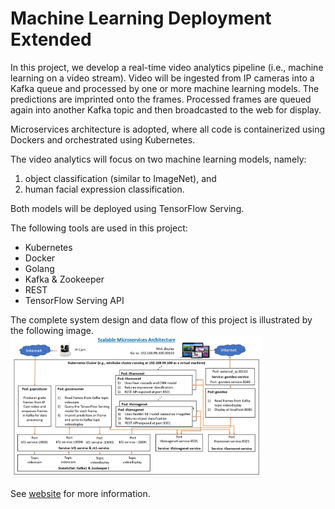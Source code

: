 # Machine Learning Deployment Extended

In this project, we develop a real-time video analytics pipeline (i.e., machine learning on a video stream). Video will be ingested from IP cameras into a Kafka queue and processed by one or more machine learning models. The predictions are imprinted onto the frames. Processed frames are queued again into another Kafka topic and then broadcasted to the web for display. 

Microservices architecture is adopted, where all code is containerized using Dockers and orchestrated using Kubernetes.

The video analytics will focus on two machine learning models, namely:
1. object classification (similar to ImageNet), and 
1. human facial expression classification.

Both models will be deployed using TensorFlow Serving.

The following tools are used in this project:
+ Kubernetes
+ Docker
+ Golang
+ Kafka & Zookeeper
+ REST
+ TensorFlow Serving API

The complete system design and data flow of this project is illustrated by the following image.
<br/><img src="./assets/microservices_01.jpg" width="80%"/>

See [website](https://adaickalavan.github.io/portfolio/machine_learning_deployment/) for more information.
